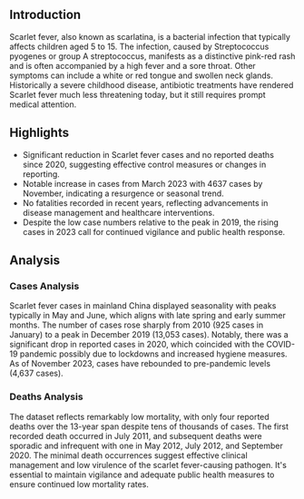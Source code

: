 ## Introduction

Scarlet fever, also known as scarlatina, is a bacterial infection that typically affects children aged 5 to 15. The infection, caused by Streptococcus pyogenes or group A streptococcus, manifests as a distinctive pink-red rash and is often accompanied by a high fever and a sore throat. Other symptoms can include a white or red tongue and swollen neck glands. Historically a severe childhood disease, antibiotic treatments have rendered Scarlet fever much less threatening today, but it still requires prompt medical attention.
## Highlights

- Significant reduction in Scarlet fever cases and no reported deaths since 2020, suggesting effective control measures or changes in reporting. <br/>
- Notable increase in cases from March 2023 with 4637 cases by November, indicating a resurgence or seasonal trend. <br/>
- No fatalities recorded in recent years, reflecting advancements in disease management and healthcare interventions. <br/>
- Despite the low case numbers relative to the peak in 2019, the rising cases in 2023 call for continued vigilance and public health response.
## Analysis

### Cases Analysis
Scarlet fever cases in mainland China displayed seasonality with peaks typically in May and June, which aligns with late spring and early summer months. The number of cases rose sharply from 2010 (925 cases in January) to a peak in December 2019 (13,053 cases). Notably, there was a significant drop in reported cases in 2020, which coincided with the COVID-19 pandemic possibly due to lockdowns and increased hygiene measures. As of November 2023, cases have rebounded to pre-pandemic levels (4,637 cases).

### Deaths Analysis
The dataset reflects remarkably low mortality, with only four reported deaths over the 13-year span despite tens of thousands of cases. The first recorded death occurred in July 2011, and subsequent deaths were sporadic and infrequent with one in May 2012, July 2012, and September 2020. The minimal death occurrences suggest effective clinical management and low virulence of the scarlet fever-causing pathogen. It's essential to maintain vigilance and adequate public health measures to ensure continued low mortality rates.
